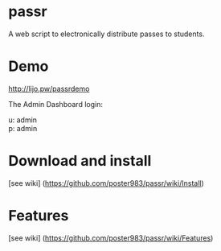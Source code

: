 # passr
A web script to electronically distribute passes to students.

# Demo
http://lijo.pw/passrdemo  

The Admin Dashboard login:  

u: admin  
p: admin 

# Download and install  
[see wiki] (https://github.com/poster983/passr/wiki/Install)

# Features  
[see wiki] (https://github.com/poster983/passr/wiki/Features)


